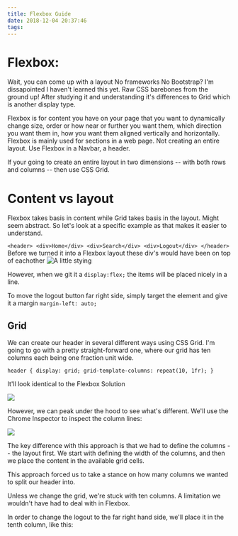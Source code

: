 ```yaml
---
title: Flexbox Guide
date: 2018-12-04 20:37:46
tags:
---
```



# Flexbox:
Wait, you can come up with a layout No frameworks No Bootstrap? I'm dissapointed I haven't learned this yet. Raw CSS barebones from the ground up! After studying it and understanding it's differences to Grid which is another display type.

Flexbox is for content you have on your page that you want to dynamically change size, order or how near or further you want them, which direction you want them in, how you want them aligned vertically and horizontally.
Flexbox is mainly used for sections in a web page. Not creating an entire layout. Use Flexbox in a Navbar, a header. 

If your going to create an entire layout in two dimensions -- with both rows and columns -- then use CSS Grid.


# Content vs layout
Flexbox takes basis in content while Grid takes basis in the layout. Might seem abstract. So let's look at a specific example as that makes it easier to understand.


`
        <header>
            <div>Home</div>
            <div>Search</div>
            <div>Logout</div>
        </header>
`
Before we turned it into a Flexbox layout these div's would have been on top of eachother
![A little stying](https://cdn-images-1.medium.com/max/800/1*VRnOqt5g9NVKY-NUh0vh7Q.png)

However, when we git it a `display:flex;` the items will be placed nicely in a line.

To move the logout button far right side, simply target the element and give it a margin
`margin-left: auto;`


## Grid
We can create our header in several different ways using CSS Grid. I'm going to go with a pretty straight-forward one, where our grid has ten columns each being one fraction unit wide.

`
    header {
        display: grid;
        grid-template-columns: repeat(10, 1fr);
    }
`

It'll look identical to the Flexbox Solution

![](https://cdn-images-1.medium.com/max/800/1*VPeA-uXOph9dNuOEUAz_kQ.png)

However, we can peak under the hood to see what's different. We'll use the Chrome Inspector to inspect the column lines:

![](https://cdn-images-1.medium.com/max/800/1*RK-Kw7WoW6hXnpIYIPZF3Q.png)

The key difference with this approach is that we had to define the columns -- the layout first. We start with defining the width of the columns, and then we place the content in the available grid cells.

This approach forced us to take a stance on how many columns we wanted to split our header into.

Unless we change the grid, we're stuck with ten columns. A limitation we wouldn't have had to deal with in Flexbox.

In order to change the logout to the far right hand side, we'll place it in the tenth column, like this:
